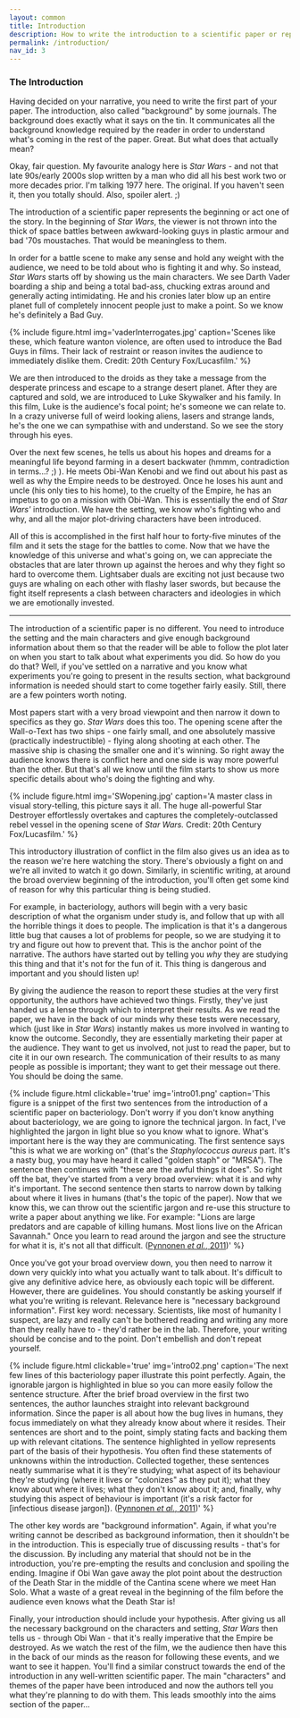 ```yaml
---
layout: common
title: Introduction
description: How to write the introduction to a scientific paper or report
permalink: /introduction/
nav_id: 3
---
```


### The Introduction

Having decided on your narrative, you need to write the first part of your paper. The introduction, also called "background" by some journals. The background does exactly what it says on the tin. It communicates all the background knowledge required by the reader in order to understand what's coming in the rest of the paper. Great. But what does that actually mean?

Okay, fair question. My favourite analogy here is _Star Wars_ - and not that late 90s/early 2000s slop written by a man who did all his best work two or more decades prior. I'm talking 1977 here. The original. If you haven't seen it, then you totally should. Also, spoiler alert. ;)

The introduction of a scientific paper represents the beginning or act one of the story. In the beginning of <i>Star Wars</i>, the viewer is not thrown into the thick of space battles between awkward-looking guys in plastic armour and bad '70s moustaches. That would be meaningless to them.

In order for a battle scene to make any sense and hold any weight with the audience, we need to be told about who is fighting it and why. So instead, <i>Star Wars</i> starts off by showing us the main characters. We see Darth Vader boarding a ship and being a total bad-ass, chucking extras around and generally acting intimidating. He and his cronies later blow up an entire planet full of completely innocent people just to make a point. So we know he's definitely a Bad Guy.

{% include figure.html img='vaderInterrogates.jpg' caption='Scenes like these, which feature wanton violence, are often used to introduce the Bad Guys in films. Their lack of restraint or reason invites the audience to immediately dislike them. Credit: 20th Century Fox/Lucasfilm.' %}

We are then introduced to the droids as they take a message from the desperate princess and escape to a strange desert planet. After they are captured and sold, we are introduced to Luke Skywalker and his family. In this film, Luke is the audience's focal point; he's someone we can relate to. In a crazy universe full of weird looking aliens, lasers and strange lands, he's the one we can sympathise with and understand. So we see the story through his eyes.

Over the next few scenes, he tells us about his hopes and dreams for a meaningful life beyond farming in a desert backwater (hmmm, contradiction in terms...? ;) ). He meets Obi-Wan Kenobi and we find out about his past as well as why the Empire needs to be destroyed. Once he loses his aunt and uncle (his only ties to his home), to the cruelty of the Empire, he has an impetus to go on a mission with Obi-Wan. This is essentially the end of <i>Star Wars'</i> introduction. We have the setting, we know who's fighting who and why, and all the major plot-driving characters have been introduced.

All of this is accomplished in the first half hour to forty-five minutes of the film and it sets the stage for the battles to come. Now that we have the knowledge of this universe and what's going on, we can appreciate the obstacles that are later thrown up against the heroes and why they fight so hard to overcome them. Lightsaber duals are exciting not just because two guys are whaling on each other with flashy laser swords, but because the fight itself represents a clash between characters and ideologies in which we are emotionally invested.

<hr>

The introduction of a scientific paper is no different. You need to introduce the setting and the main characters and give enough background information about them so that the reader will be able to follow the plot later on when you start to talk about what experiments you did. So how do you do that? Well, if you've settled on a narrative and you know what experiments you're going to present in the results section, what background information is needed should start to come together fairly easily. Still, there are a few pointers worth noting.

Most papers start with a very broad viewpoint and then narrow it down to specifics as they go. _Star Wars_ does this too. The opening scene after the Wall-o-Text has two ships - one fairly small, and one absolutely massive (practically indestructible) - flying along shooting at each other. The massive ship is chasing the smaller one and it's winning. So right away the audience knows there is conflict here and one side is way more powerful than the other. But that's all we know until the film starts to show us more specific details about who's doing the fighting and why.

{% include figure.html img='SWopening.jpg' caption='A master class in visual story-telling, this picture says it all. The huge all-powerful Star Destroyer effortlessly overtakes and captures the completely-outclassed rebel vessel in the opening scene of <i>Star Wars.</i> Credit: 20th Century Fox/Lucasfilm.' %}

This introductory illustration of conflict in the film also gives us an idea as to the reason we're here watching the story. There's obviously a fight on and we're all invited to watch it go down. Similarly, in scientific writing, at around the broad overview beginning of the introduction, you'll often get some kind of reason for why this particular thing is being studied.

For example, in bacteriology, authors will begin with a very basic description of what the organism under study is, and follow that up with all the horrible things it does to people. The implication is that it's a dangerous little bug that causes a lot of problems for people, so we are studying it to try and figure out how to prevent that. This is the anchor point of the narrative. The authors have started out by telling you <i>why</i> they are studying this thing and that it's not for the fun of it. This thing is dangerous and important and you should listen up!

By giving the audience the reason to report these studies at the very first opportunity, the authors have achieved two things. Firstly, they've just handed us a lense through which to interpret their results. As we read the paper, we have in the back of our minds why these tests were necessary, which (just like in _Star Wars_) instantly makes us more involved in wanting to know the outcome. Secondly, they are essentially marketing their paper at the audience. They want to get us involved, not just to read the paper, but to cite it in our own research. The communication of their results to as many people as possible is important; they want to get their message out there. You should be doing the same.

{% include figure.html clickable='true' img='intro01.png' caption='This figure is a snippet of the first two sentences from the introduction of a scientific paper on bacteriology. Don&#x27;t worry if you don&#x27;t know anything about bacteriology, we are going to ignore the technical jargon. In fact, I&#x27;ve highlighted the jargon in light blue so you know what to ignore. What&#x27;s important here is the way they are communicating. The first sentence says "this is what we are working on" (that&#x27;s the <i>Staphylococcus aureus</i> part. It&#x27;s a nasty bug, you may have heard it called "golden staph" or "MRSA"). The sentence then continues with "these are the awful things it does". So right off the bat, they&#x27;ve started from a very broad overview: what it is and why it&#x27;s important. The second sentence then starts to narrow down by talking about where it lives in humans (that&#x27;s the topic of the paper). Now that we know this, we can throw out the scientific jargon and re-use this structure to write a paper about anything we like. For example: "Lions are large predators and are capable of killing humans. Most lions live on the African Savannah." Once you learn to read around the jargon and see the structure for what it is, it&#x27;s not all that difficult. (<a href="http://journals.plos.org/plospathogens/article?id=10.1371/journal.ppat.1002104" target="&#x5f;blank">Pynnonen <i>et al.</i>, 2011</a>)' %}

Once you've got your broad overview down, you then need to narrow it down very quickly into what you actually want to talk about. It's difficult to give any definitive advice here, as obviously each topic will be different. However, there are guidelines. You should constantly be asking yourself if what you're writing is relevant. Relevance here is "necessary background information". First key word: necessary. Scientists, like most of humanity I suspect, are lazy and really can't be bothered reading and writing any more than they really have to - they'd rather be in the lab. Therefore, your writing should be concise and to the point. Don't embellish and don't repeat yourself.

{% include figure.html clickable='true' img='intro02.png' caption='The next few lines of this bacteriology paper illustrate this point perfectly. Again, the ignorable jargon is highlighted in blue so you can more easily follow the sentence structure. After the brief broad overview in the first two sentences, the author launches straight into relevant background information. Since the paper is all about how the bug lives in humans, they focus immediately on what they already know about where it resides. Their sentences are short and to the point, simply stating facts and backing them up with relevant citations. The sentence highlighted in yellow represents part of the basis of their hypothesis. You often find these statements of unknowns within the introduction. Collected together, these sentences neatly summarise what it is they&#x27;re studying; what aspect of its behaviour they&#x27;re studying (where it lives or "colonizes" as they put it); what they know about where it lives; what they don&#x27;t know about it; and, finally, why studying this aspect of behaviour is important (it&#x27;s a risk factor for [infectious disease jargon]). (<a href="http://journals.plos.org/plospathogens/article?id=10.1371/journal.ppat.1002104" target="&#x5f;blank">Pynnonen <i>et al.</i>, 2011</a>)' %}

The other key words are "background information". Again, if what you're writing cannot be described as background information, then it shouldn't be in the introduction. This is especially true of discussing results - that's for the discussion. By including any material that should not be in the introduction, you're pre-empting the results and conclusion and spoiling the ending. Imagine if Obi Wan gave away the plot point about the destruction of the Death Star in the middle of the Cantina scene where we meet Han Solo. What a waste of a great reveal in the beginning of the film before the audience even knows what the Death Star is!

Finally, your introduction should include your hypothesis. After giving us all the necessary background on the characters and setting, <i>Star Wars</i> then tells us - through Obi Wan - that it's really imperative that the Empire be destroyed. As we watch the rest of the film, we the audience then have this in the back of our minds as the reason for following these events, and we want to see it happen. You'll find a similar construct towards the end of the introduction in any well-written scientific paper. The main "characters" and themes of the paper have been introduced and now the authors tell you what they're planning to do with them. This leads smoothly into the aims section of the paper...
